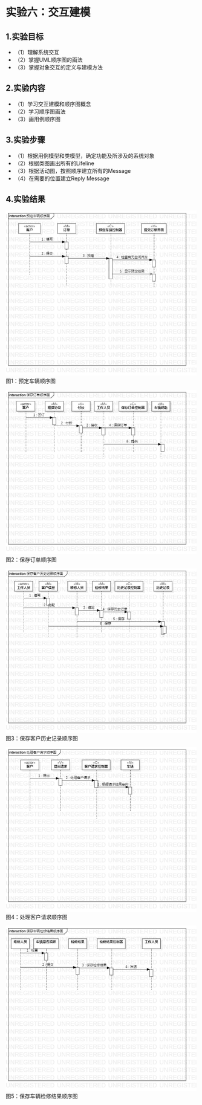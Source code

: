 # 实验六：交互建模

## 1.实验目标
- （1）理解系统交互
- （2）掌握UML顺序图的画法
- （3）掌握对象交互的定义与建模方法

## 2.实验内容
- （1）学习交互建模和顺序图概念
- （2）学习顺序图画法
- （3）画用例顺序图

## 3.实验步骤
- （1）根据用例模型和类模型，确定功能及所涉及的系统对象
- （2）根据类图画出所有的Lifeline
- （3）根据活动图，按照顺序建立所有的Message
- （4）在需要的位置建立Reply Message

## 4.实验结果

![顺序图](./预定车辆顺序图.jpg)
图1：预定车辆顺序图

![顺序图](./保存订单顺序图.jpg)
图2：保存订单顺序图

![顺序图](./保存客户历史记录顺序图.jpg)
图3：保存客户历史记录顺序图

![顺序图](./处理客户请求顺序图.jpg)
图4：处理客户请求顺序图

![顺序图](./保存车辆检修结果顺序图.jpg)
图5：保存车辆检修结果顺序图
